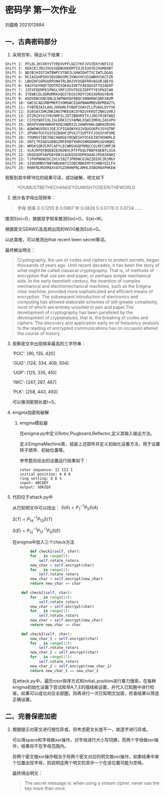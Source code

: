 # 密码学 第一次作业
刘蕴皓 2021012884
## 一、古典密码部分
1. 采用穷举，得出以下结果：
```
Shift 1: PFLDLJKSVKYVTYREXVPFLNZJYKFJVVZEKYVNFICU
Shift 2: OEKCKIJRUJXUSXQDWUOEKMYIXJEIUUYDJXUMEHBT
Shift 3: NDJBJHIQTIWTRWPCVTNDJLXHWIDHTTXCIWTLDGAS
Shift 4: MCIAIGHPSHVSQVOBUSMCIKWGVHCGSSWBHVSKCFZR
Shift 5: LBHZHFGORGURPUNATRLBHJVFUGBFRRVAGURJBEYQ
Shift 6: KAGYGEFNQFTQOTMZSQKAGIUETFAEQQUZFTQIADXP
Shift 7: JZFXFDEMPESPNSLYRPJZFHTDSEZDPPTYESPHZCWO
Shift 8: IYEWECDLODROMRKXQOIYEGSCRDYCOOSXDROGYBVN
Shift 9: HXDVDBCKNCQNLQJWPNHXDFRBQCXBNNRWCQNFXAUM
Shift 10: GWCUCABJMBPMKPIVOMGWCEQAPBWAMMQVBPMEWZTL
Shift 11: FVBTBZAILAOLJOHUNLFVBDPZOAVZLLPUAOLDVYSK
Shift 12: EUASAYZHKZNKINGTMKEUACOYNZUYKKOTZNKCUXRJ
Shift 13: DTZRZXYGJYMJHMFSLJDTZBNXMYTXJJNSYMJBTWQI
Shift 14: CSYQYWXFIXLIGLERKICSYAMWLXSWIIMRXLIASVPH
Shift 15: BRXPXVWEHWKHFKDQJHBRXZLVKWRVHHLQWKHZRUOG
Shift 16: AQWOWUVDGVJGEJCPIGAQWYKUJVQUGGKPVJGYQTNF
Shift 17: ZPVNVTUCFUIFDIBOHFZPVXJTIUPTFFJOUIFXPSME
Shift 18: YOUMUSTBETHECHANGEYOUWISHTOSEEINTHEWORLD
Shift 19: XNTLTRSADSGDBGZMFDXNTVHRGSNRDDHMSGDVNQKC
Shift 20: WMSKSQRZCRFCAFYLECWMSUGQFRMQCCGLRFCUMPJB
Shift 21: VLRJRPQYBQEBZEXKDBVLRTFPEQLPBBFKQEBTLOIA
Shift 22: UKQIQOPXAPDAYDWJCAUKQSEODPKOAAEJPDASKNHZ
Shift 23: TJPHPNOWZOCZXCVIBZTJPRDNCOJNZZDIOCZRJMGY
Shift 24: SIOGOMNVYNBYWBUHAYSIOQCMBNIMYYCHNBYQILFX
Shift 25: RHNFNLMUXMAXVATGZXRHNPBLAMHLXXBGMAXPHKEW
```
观察到其中移18位的结果可读，成功破解，明文如下
> YOUMUSTBETHECHANGEYOUWISHTOSEEINTHEWORLD



2. 统计各字母出现频率：

> 字母    频率
D       0.1255
B       0.0867
W       0.0828
S       0.0776
O       0.0724
……

推测S(o)=D，根据双字频率推测S(n)=O，S(a)=W。

根据密文GDAWG及高频出现的WOG推测S(d)=G。

以此类推，可以推测出that recent been secret等词。

最终解出明文：

> Cryptography, the use of codes and ciphers to protect secrets, began thousands of years ago. Until recent decades, it has been the story of what might be called classical cryptography. That is, of methods of encryption that use pen and paper, or perhaps simple mechanical aids. In the early twentieth century, the invention of complex mechanical and electromechanical machines, such as the Enigma rotor machine, provided more sophisticated and efficient means of encryption. The subsequent introduction of electronics and computing has allowed elaborate schemes of still greater complexity, most of which are entirely unsuited to pen and paper.The development of cryptography has been paralleled by the development of cryptanalysis, that is, the breaking of codes and ciphers. The discovery and application early on of frequency analysis to the reading of encrypted communications has on occasion altered the course of history.



3. 观察密文中出现频率最高的三字符串：

   'POC': [90, 135, 420]

   'GUG': [124, 334, 409, 504]

   'UGP': [125, 335, 410]

   'IWC': [247, 287, 487]

   'PLK': [258, 443, 493]

   可以推测密钥长度t=5。



4. enigma加密和破解

   1. enigma模拟器

      在enigma.py中定义Rotor,Plugboard,Reflector,定义其输入输出方法。

      定义EnigmaMachine类，组装上述部件并定义初始化设置方法，用于设置转子顺序、初始位置等。

      参考题目给出的设置运行结果如下：
      ```
      rotor sequence: II III I
      initial position: A A A
      ring setting: D E S
      input: ABCDEF
      output: SDKZQX
      ```

 3. 代码位于attack.py中

    从已知明文中可以找出：
    $S(A)=P_7^{-1}P_5S(A)$

    $S(T)=P_{14}^{-1}P_{13}S(T)$​ 

    $S(E)=P_{12}^{-1}P_{17}^{-1}P_0S(E)$

    在enigma中加入三个check方法

    ```python
    		def check1(self, char):
            for _ in range(5):
                self.rotate_rotors
            new_char = self.encrypt(char)
            for _ in range(2):
                self.rotate_rotors
            new_char = self.encrypt(new_char)
            return new_char == char
        
        def check2(self, char):
            for _ in range(13):
                self.rotate_rotors
            new_char = self.encrypt(char)
            for _ in range(1):
                self.rotate_rotors
            new_char = self.encrypt(new_char)
            return new_char == char
        
        def check3(self, char):
            new_char_1 = self.encrypt(char)
            for _ in range(12):
                self.rotate_rotors
            new_char_2 = self.encrypt(char)
            for _ in range(17):
                self.rotate_rotors
            new_char_2 = self.encrypt(new_char_2)
            return new_char_1 == new_char_2
    ```

    在attack.py中，遍历rotor排序方式和initial_position进行暴力搜索，在每种enigma初始化设置下尝试枚举A,T,E的插线板设置，并代入已知圈中进行检查。如果可以成功对应全部圈，则再进行一次已知明文加密，检查结果以筛选正确设置。

    

## 二、完善保密加密

2. 根据提示对密文进行按位异或，但考虑密文长度不一，故逐字进行异或。

   可以用space和字母做xor操作，对字母进行大小写切换，而两个字母做xor操作，结果将不在字母范围内。

   将两个密文做xor操作相当于将两个密文对应的明文做xor操作，如果结果中某个位置出现字母，则说明这两个明文的其中一个在该位置可能为空格。

   最终得出明文：

   > The secret message is: when using a stream cipher, never use the key more than once 